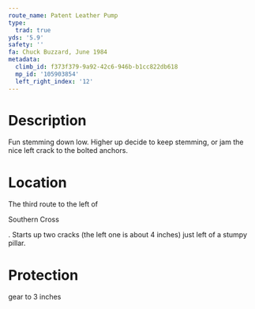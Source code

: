 ```yaml
---
route_name: Patent Leather Pump
type:
  trad: true
yds: '5.9'
safety: ''
fa: Chuck Buzzard, June 1984
metadata:
  climb_id: f373f379-9a92-42c6-946b-b1cc822db618
  mp_id: '105903854'
  left_right_index: '12'
---
```

# Description
Fun stemming down low. Higher up decide to keep stemming, or jam the nice left crack to the bolted anchors.

# Location
The third route to the left of

Southern Cross

. Starts up two cracks (the left one is about 4 inches) just left of a stumpy pillar.

# Protection
gear to 3 inches

